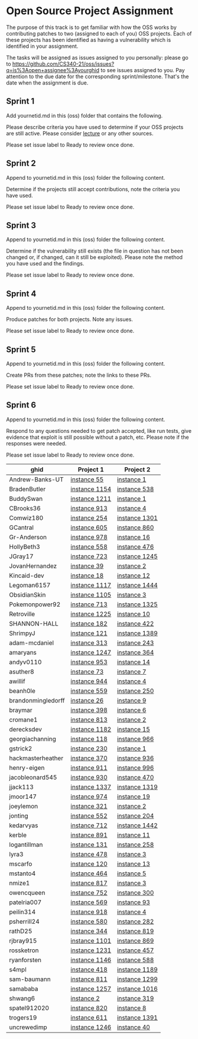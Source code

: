 # Open Source Project Assignment


The purpose of this track is to get familiar with how the OSS works
by contributing patches to two (assigned to each of you) OSS
projects. Each of these projects has been identified as having a
vulnerability which is identified in your assignment.  

The tasks will be assigned as issues assigned to you personally:
please go to  https://github.com/CS340-21/oss/issues?q=is%3Aopen+assignee%3Ayourghid
to see issues assigned to you. Pay attention to the due date for the
corresponding sprint/milestone. That's the date when the assignment is due.


## Sprint 1
Add yournetid.md in this (oss) folder that contains the following.

Please describe criteria you have used to determine if your OSS projects
are still active. Please consider
[lecture](http://github.com/cs340-21/lectures/blob/master/HowToContributeToOSS.pdf)
or any other sources.

Please set issue label to Ready to review once
done. 
## Sprint 2
Append to yournetid.md in this (oss) folder the following content.

Determine if the projects still accept contributions, note the criteria you have used.

Please set issue label to Ready to review once done. 

## Sprint 3
Append to yournetid.md in this (oss) folder the following content.

Determine if the vulnerability still exists (the file in question has not been changed or, if changed, can it still be exploited). Please note the method you have used and the findings.

Please set issue label to Ready to review once done. 

## Sprint 4
Append to yournetid.md in this (oss) folder the following content.

Produce patches for both projects. Note any issues.

Please set issue label to Ready to review once done. 
## Sprint 5
Append to yournetid.md in this (oss) folder the following content.

Create PRs from these patches; note the links to these PRs.

Please set issue label to Ready to review once done. 
## Sprint 6
Append to yournetid.md in this (oss) folder the following content.

Respond to any questions needed to get patch accepted, like run tests, give evidence that exploit is still possible without a patch, etc. Please note if the responses were needed.

Please set issue label to Ready to review once done. 


|ghid|Project 1|Project 2|
|---|---|---|
|Andrew-Banks-UT|[instance 55](https://davidalanreid.github.io/output/347538efbdc21b8df684ebd92d37400b3ce85d55/vulnerable.hack.html)|[instance 1](https://davidalanreid.github.io/output/6c9dff7cda6593d9a566413347dd5adfe80c86a8/vulnerable.hack.html)|
|BradenButler|[instance 1154](https://davidalanreid.github.io/output/347538efbdc21b8df684ebd92d37400b3ce85d55/vulnerable.hack.html)|[instance 538](https://davidalanreid.github.io/output/347538efbdc21b8df684ebd92d37400b3ce85d55/vulnerable.hack.html)|
|BuddySwan|[instance 1211](https://davidalanreid.github.io/output/347538efbdc21b8df684ebd92d37400b3ce85d55/vulnerable.hack.html)|[instance 1](https://davidalanreid.github.io/output/b1d80d12c5f7ff081bb80ab4f4241d4248691192/vulnerable.hack.html)|
|CBrooks36|[instance 913](https://davidalanreid.github.io/output/347538efbdc21b8df684ebd92d37400b3ce85d55/vulnerable.hack.html)|[instance 4](https://davidalanreid.github.io/output/6c9dff7cda6593d9a566413347dd5adfe80c86a8/vulnerable.hack.html)|
|Comwiz180|[instance 254](https://davidalanreid.github.io/output/347538efbdc21b8df684ebd92d37400b3ce85d55/vulnerable.hack.html)|[instance 1301](https://davidalanreid.github.io/output/347538efbdc21b8df684ebd92d37400b3ce85d55/vulnerable.hack.html)|
|GCantral|[instance 605](https://davidalanreid.github.io/output/347538efbdc21b8df684ebd92d37400b3ce85d55/vulnerable.hack.html)|[instance 860](https://davidalanreid.github.io/output/347538efbdc21b8df684ebd92d37400b3ce85d55/vulnerable.hack.html)|
|Gr-Anderson|[instance 978](https://davidalanreid.github.io/output/347538efbdc21b8df684ebd92d37400b3ce85d55/vulnerable.hack.html)|[instance 16](https://davidalanreid.github.io/output/b1d80d12c5f7ff081bb80ab4f4241d4248691192/vulnerable.hack.html)|
|HollyBeth3|[instance 558](https://davidalanreid.github.io/output/347538efbdc21b8df684ebd92d37400b3ce85d55/vulnerable.hack.html)|[instance 476](https://davidalanreid.github.io/output/347538efbdc21b8df684ebd92d37400b3ce85d55/vulnerable.hack.html)|
|JGray17|[instance 723](https://davidalanreid.github.io/output/347538efbdc21b8df684ebd92d37400b3ce85d55/vulnerable.hack.html)|[instance 1245](https://davidalanreid.github.io/output/347538efbdc21b8df684ebd92d37400b3ce85d55/vulnerable.hack.html)|
|JovanHernandez|[instance 39](https://davidalanreid.github.io/output/347538efbdc21b8df684ebd92d37400b3ce85d55/vulnerable.hack.html)|[instance 2](https://davidalanreid.github.io/output/6c9dff7cda6593d9a566413347dd5adfe80c86a8/vulnerable.hack.html)|
|Kincaid-dev|[instance 18](https://davidalanreid.github.io/output/347538efbdc21b8df684ebd92d37400b3ce85d55/vulnerable.hack.html)|[instance 12](https://davidalanreid.github.io/output/b1d80d12c5f7ff081bb80ab4f4241d4248691192/vulnerable.hack.html)|
|Legoman6157|[instance 1117](https://davidalanreid.github.io/output/347538efbdc21b8df684ebd92d37400b3ce85d55/vulnerable.hack.html)|[instance 1444](https://davidalanreid.github.io/output/347538efbdc21b8df684ebd92d37400b3ce85d55/vulnerable.hack.html)|
|ObsidianSkin|[instance 1105](https://davidalanreid.github.io/output/347538efbdc21b8df684ebd92d37400b3ce85d55/vulnerable.hack.html)|[instance 3](https://davidalanreid.github.io/output/d7cad81093cd805110291f84d64d385557d0ffba/vulnerable.hack.html)|
|Pokemonpower92|[instance 713](https://davidalanreid.github.io/output/347538efbdc21b8df684ebd92d37400b3ce85d55/vulnerable.hack.html)|[instance 1325](https://davidalanreid.github.io/output/347538efbdc21b8df684ebd92d37400b3ce85d55/vulnerable.hack.html)|
|Retroville|[instance 1225](https://davidalanreid.github.io/output/347538efbdc21b8df684ebd92d37400b3ce85d55/vulnerable.hack.html)|[instance 10](https://davidalanreid.github.io/output/b1d80d12c5f7ff081bb80ab4f4241d4248691192/vulnerable.hack.html)|
|SHANNON-HALL|[instance 182](https://davidalanreid.github.io/output/347538efbdc21b8df684ebd92d37400b3ce85d55/vulnerable.hack.html)|[instance 422](https://davidalanreid.github.io/output/347538efbdc21b8df684ebd92d37400b3ce85d55/vulnerable.hack.html)|
|ShrimpyJ|[instance 121](https://davidalanreid.github.io/output/347538efbdc21b8df684ebd92d37400b3ce85d55/vulnerable.hack.html)|[instance 1389](https://davidalanreid.github.io/output/347538efbdc21b8df684ebd92d37400b3ce85d55/vulnerable.hack.html)|
|adam-mcdaniel|[instance 313](https://davidalanreid.github.io/output/347538efbdc21b8df684ebd92d37400b3ce85d55/vulnerable.hack.html)|[instance 243](https://davidalanreid.github.io/output/347538efbdc21b8df684ebd92d37400b3ce85d55/vulnerable.hack.html)|
|amaryans|[instance 1247](https://davidalanreid.github.io/output/347538efbdc21b8df684ebd92d37400b3ce85d55/vulnerable.hack.html)|[instance 364](https://davidalanreid.github.io/output/347538efbdc21b8df684ebd92d37400b3ce85d55/vulnerable.hack.html)|
|andyv0110|[instance 953](https://davidalanreid.github.io/output/347538efbdc21b8df684ebd92d37400b3ce85d55/vulnerable.hack.html)|[instance 14](https://davidalanreid.github.io/output/b1d80d12c5f7ff081bb80ab4f4241d4248691192/vulnerable.hack.html)|
|asuther8|[instance 73](https://davidalanreid.github.io/output/347538efbdc21b8df684ebd92d37400b3ce85d55/vulnerable.hack.html)|[instance 7](https://davidalanreid.github.io/output/b1d80d12c5f7ff081bb80ab4f4241d4248691192/vulnerable.hack.html)|
|awillif|[instance 944](https://davidalanreid.github.io/output/347538efbdc21b8df684ebd92d37400b3ce85d55/vulnerable.hack.html)|[instance 4](https://davidalanreid.github.io/output/d7cad81093cd805110291f84d64d385557d0ffba/vulnerable.hack.html)|
|beanh0le|[instance 559](https://davidalanreid.github.io/output/347538efbdc21b8df684ebd92d37400b3ce85d55/vulnerable.hack.html)|[instance 250](https://davidalanreid.github.io/output/347538efbdc21b8df684ebd92d37400b3ce85d55/vulnerable.hack.html)|
|brandonmingledorff|[instance 26](https://davidalanreid.github.io/output/347538efbdc21b8df684ebd92d37400b3ce85d55/vulnerable.hack.html)|[instance 9](https://davidalanreid.github.io/output/b1d80d12c5f7ff081bb80ab4f4241d4248691192/vulnerable.hack.html)|
|braymar|[instance 398](https://davidalanreid.github.io/output/347538efbdc21b8df684ebd92d37400b3ce85d55/vulnerable.hack.html)|[instance 6](https://davidalanreid.github.io/output/b1d80d12c5f7ff081bb80ab4f4241d4248691192/vulnerable.hack.html)|
|cromane1|[instance 813](https://davidalanreid.github.io/output/347538efbdc21b8df684ebd92d37400b3ce85d55/vulnerable.hack.html)|[instance 2](https://davidalanreid.github.io/output/b1d80d12c5f7ff081bb80ab4f4241d4248691192/vulnerable.hack.html)|
|derecksdev|[instance 1182](https://davidalanreid.github.io/output/347538efbdc21b8df684ebd92d37400b3ce85d55/vulnerable.hack.html)|[instance 15](https://davidalanreid.github.io/output/b1d80d12c5f7ff081bb80ab4f4241d4248691192/vulnerable.hack.html)|
|georgiachanning|[instance 118](https://davidalanreid.github.io/output/347538efbdc21b8df684ebd92d37400b3ce85d55/vulnerable.hack.html)|[instance 966](https://davidalanreid.github.io/output/347538efbdc21b8df684ebd92d37400b3ce85d55/vulnerable.hack.html)|
|gstrick2|[instance 230](https://davidalanreid.github.io/output/347538efbdc21b8df684ebd92d37400b3ce85d55/vulnerable.hack.html)|[instance 1](https://davidalanreid.github.io/output/d7cad81093cd805110291f84d64d385557d0ffba/vulnerable.hack.html)|
|hackmasterheather|[instance 370](https://davidalanreid.github.io/output/347538efbdc21b8df684ebd92d37400b3ce85d55/vulnerable.hack.html)|[instance 936](https://davidalanreid.github.io/output/347538efbdc21b8df684ebd92d37400b3ce85d55/vulnerable.hack.html)|
|henry-eigen|[instance 911](https://davidalanreid.github.io/output/347538efbdc21b8df684ebd92d37400b3ce85d55/vulnerable.hack.html)|[instance 996](https://davidalanreid.github.io/output/347538efbdc21b8df684ebd92d37400b3ce85d55/vulnerable.hack.html)|
|jacobleonard545|[instance 930](https://davidalanreid.github.io/output/347538efbdc21b8df684ebd92d37400b3ce85d55/vulnerable.hack.html)|[instance 470](https://davidalanreid.github.io/output/347538efbdc21b8df684ebd92d37400b3ce85d55/vulnerable.hack.html)|
|jjack113|[instance 1337](https://davidalanreid.github.io/output/347538efbdc21b8df684ebd92d37400b3ce85d55/vulnerable.hack.html)|[instance 1319](https://davidalanreid.github.io/output/347538efbdc21b8df684ebd92d37400b3ce85d55/vulnerable.hack.html)|
|jmoor147|[instance 974](https://davidalanreid.github.io/output/347538efbdc21b8df684ebd92d37400b3ce85d55/vulnerable.hack.html)|[instance 19](https://davidalanreid.github.io/output/347538efbdc21b8df684ebd92d37400b3ce85d55/vulnerable.hack.html)|
|joeylemon|[instance 321](https://davidalanreid.github.io/output/347538efbdc21b8df684ebd92d37400b3ce85d55/vulnerable.hack.html)|[instance 2](https://davidalanreid.github.io/output/d7cad81093cd805110291f84d64d385557d0ffba/vulnerable.hack.html)|
|jonting|[instance 552](https://davidalanreid.github.io/output/347538efbdc21b8df684ebd92d37400b3ce85d55/vulnerable.hack.html)|[instance 204](https://davidalanreid.github.io/output/347538efbdc21b8df684ebd92d37400b3ce85d55/vulnerable.hack.html)|
|kedarvyas|[instance 712](https://davidalanreid.github.io/output/347538efbdc21b8df684ebd92d37400b3ce85d55/vulnerable.hack.html)|[instance 1442](https://davidalanreid.github.io/output/347538efbdc21b8df684ebd92d37400b3ce85d55/vulnerable.hack.html)|
|kerble|[instance 891](https://davidalanreid.github.io/output/347538efbdc21b8df684ebd92d37400b3ce85d55/vulnerable.hack.html)|[instance 11](https://davidalanreid.github.io/output/b1d80d12c5f7ff081bb80ab4f4241d4248691192/vulnerable.hack.html)|
|logantillman|[instance 131](https://davidalanreid.github.io/output/347538efbdc21b8df684ebd92d37400b3ce85d55/vulnerable.hack.html)|[instance 258](https://davidalanreid.github.io/output/347538efbdc21b8df684ebd92d37400b3ce85d55/vulnerable.hack.html)|
|lyra3|[instance 478](https://davidalanreid.github.io/output/347538efbdc21b8df684ebd92d37400b3ce85d55/vulnerable.hack.html)|[instance 3](https://davidalanreid.github.io/output/b1d80d12c5f7ff081bb80ab4f4241d4248691192/vulnerable.hack.html)|
|mscarfo|[instance 120](https://davidalanreid.github.io/output/347538efbdc21b8df684ebd92d37400b3ce85d55/vulnerable.hack.html)|[instance 13](https://davidalanreid.github.io/output/b1d80d12c5f7ff081bb80ab4f4241d4248691192/vulnerable.hack.html)|
|mstanto4|[instance 464](https://davidalanreid.github.io/output/347538efbdc21b8df684ebd92d37400b3ce85d55/vulnerable.hack.html)|[instance 5](https://davidalanreid.github.io/output/b1d80d12c5f7ff081bb80ab4f4241d4248691192/vulnerable.hack.html)|
|nmize1|[instance 817](https://davidalanreid.github.io/output/347538efbdc21b8df684ebd92d37400b3ce85d55/vulnerable.hack.html)|[instance 3](https://davidalanreid.github.io/output/6c9dff7cda6593d9a566413347dd5adfe80c86a8/vulnerable.hack.html)|
|owencqueen|[instance 752](https://davidalanreid.github.io/output/347538efbdc21b8df684ebd92d37400b3ce85d55/vulnerable.hack.html)|[instance 300](https://davidalanreid.github.io/output/347538efbdc21b8df684ebd92d37400b3ce85d55/vulnerable.hack.html)|
|patelria007|[instance 569](https://davidalanreid.github.io/output/347538efbdc21b8df684ebd92d37400b3ce85d55/vulnerable.hack.html)|[instance 93](https://davidalanreid.github.io/output/347538efbdc21b8df684ebd92d37400b3ce85d55/vulnerable.hack.html)|
|peilin314|[instance 918](https://davidalanreid.github.io/output/347538efbdc21b8df684ebd92d37400b3ce85d55/vulnerable.hack.html)|[instance 4](https://davidalanreid.github.io/output/b1d80d12c5f7ff081bb80ab4f4241d4248691192/vulnerable.hack.html)|
|psherrill24|[instance 580](https://davidalanreid.github.io/output/347538efbdc21b8df684ebd92d37400b3ce85d55/vulnerable.hack.html)|[instance 282](https://davidalanreid.github.io/output/347538efbdc21b8df684ebd92d37400b3ce85d55/vulnerable.hack.html)|
|rathD25|[instance 344](https://davidalanreid.github.io/output/347538efbdc21b8df684ebd92d37400b3ce85d55/vulnerable.hack.html)|[instance 819](https://davidalanreid.github.io/output/347538efbdc21b8df684ebd92d37400b3ce85d55/vulnerable.hack.html)|
|rjbray915|[instance 1101](https://davidalanreid.github.io/output/347538efbdc21b8df684ebd92d37400b3ce85d55/vulnerable.hack.html)|[instance 869](https://davidalanreid.github.io/output/347538efbdc21b8df684ebd92d37400b3ce85d55/vulnerable.hack.html)|
|rossketron|[instance 1231](https://davidalanreid.github.io/output/347538efbdc21b8df684ebd92d37400b3ce85d55/vulnerable.hack.html)|[instance 457](https://davidalanreid.github.io/output/347538efbdc21b8df684ebd92d37400b3ce85d55/vulnerable.hack.html)|
|ryanforsten|[instance 1146](https://davidalanreid.github.io/output/347538efbdc21b8df684ebd92d37400b3ce85d55/vulnerable.hack.html)|[instance 588](https://davidalanreid.github.io/output/347538efbdc21b8df684ebd92d37400b3ce85d55/vulnerable.hack.html)|
|s4mpl|[instance 418](https://davidalanreid.github.io/output/347538efbdc21b8df684ebd92d37400b3ce85d55/vulnerable.hack.html)|[instance 1189](https://davidalanreid.github.io/output/347538efbdc21b8df684ebd92d37400b3ce85d55/vulnerable.hack.html)|
|sam-baumann|[instance 811](https://davidalanreid.github.io/output/347538efbdc21b8df684ebd92d37400b3ce85d55/vulnerable.hack.html)|[instance 1299](https://davidalanreid.github.io/output/347538efbdc21b8df684ebd92d37400b3ce85d55/vulnerable.hack.html)|
|samababa|[instance 1257](https://davidalanreid.github.io/output/347538efbdc21b8df684ebd92d37400b3ce85d55/vulnerable.hack.html)|[instance 1016](https://davidalanreid.github.io/output/347538efbdc21b8df684ebd92d37400b3ce85d55/vulnerable.hack.html)|
|shwang6|[instance 2](https://davidalanreid.github.io/output/347538efbdc21b8df684ebd92d37400b3ce85d55/vulnerable.hack.html)|[instance 319](https://davidalanreid.github.io/output/347538efbdc21b8df684ebd92d37400b3ce85d55/vulnerable.hack.html)|
|spatel912020|[instance 820](https://davidalanreid.github.io/output/347538efbdc21b8df684ebd92d37400b3ce85d55/vulnerable.hack.html)|[instance 8](https://davidalanreid.github.io/output/b1d80d12c5f7ff081bb80ab4f4241d4248691192/vulnerable.hack.html)|
|trogers19|[instance 611](https://davidalanreid.github.io/output/347538efbdc21b8df684ebd92d37400b3ce85d55/vulnerable.hack.html)|[instance 1391](https://davidalanreid.github.io/output/347538efbdc21b8df684ebd92d37400b3ce85d55/vulnerable.hack.html)|
|uncrewedimp|[instance 1246](https://davidalanreid.github.io/output/347538efbdc21b8df684ebd92d37400b3ce85d55/vulnerable.hack.html)|[instance 40](https://davidalanreid.github.io/output/347538efbdc21b8df684ebd92d37400b3ce85d55/vulnerable.hack.html)|
